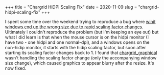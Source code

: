 +++
title = "Chargrid HiDPI Scaling Fix"
date = 2020-11-09
slug = "chargrid-hidpi-scaling-fix"
+++

I spent some time over the weekend trying to reproduce a bug where
[winit windows end up the wrong size due to rapid scaling factor changes](@/daily/winit-makes-windows-the-wrong-size-in-some-cases-i-think/index.md).
Ultimately I couldn't reproduce the problem (but I'm keeping an eye out) but what I did learn is that when the
mouse cursor is on the hidpi monitor (I have two - one hidpi and one normal-dpi), and a windows opens on the non-hidip
monitor, it starts with the hidip scaling factor, but soon after starting its scaling factor changes back to 1.
I found that [chargrid_graphical](https://crates.io/crates/chargrid_graphical) wasn't handling the scaling factor change
(only the accompanying window size change), which caused graphics to appear blurry after the resize. It's now fixed.
